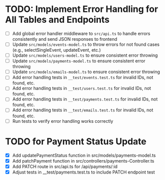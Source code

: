 # TODO: Implement Error Handling for All Tables and Endpoints

- [ ] Add global error handler middleware to `src/api.ts` to handle errors consistently and send JSON responses to frontend
- [ ] Update `src/models/events-model.ts` to throw errors for not found cases (e.g., selectSingleEvent, updateEvent, etc.)
- [ ] Update `src/models/users-model.ts` to ensure consistent error throwing
- [ ] Update `src/models/payments-model.ts` to ensure consistent error throwing
- [ ] Update `src/models/emails-model.ts` to ensure consistent error throwing
- [ ] Add error handling tests in `__test/events.test.ts` for invalid IDs, not found, etc.
- [ ] Add error handling tests in `__test/users.test.ts` for invalid IDs, not found, etc.
- [ ] Add error handling tests in `__test/payments.test.ts` for invalid IDs, not found, etc.
- [ ] Add error handling tests in `__test/emails.test.ts` for invalid IDs, not found, etc.
- [ ] Run tests to verify error handling works correctly

# TODO for Payment Status Update

- [x] Add updatePaymentStatus function in src/models/payments-model.ts
- [x] Add patchPayment function in src/controllers/payments-Controller.ts
- [x] Add PATCH route in src/api.ts for /api/payments/:id
- [x] Adjust tests in \_\_test/payments.test.ts to include PATCH endpoint test
